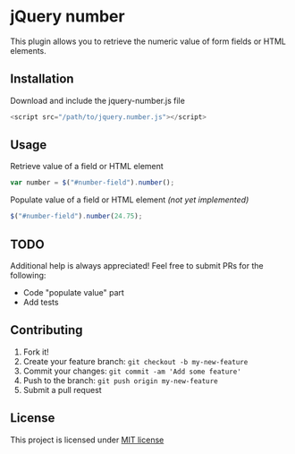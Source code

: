 # jQuery number

This plugin allows you to retrieve the numeric value of form fields or HTML elements.

## Installation

Download and include the jquery-number.js file
```javascript
<script src="/path/to/jquery.number.js"></script>
```

## Usage

Retrieve value of a field or HTML element
```javascript
var number = $("#number-field").number();
```

Populate value of a field or HTML element *(not yet implemented)*
```javascript
$("#number-field").number(24.75);
```
## TODO

Additional help is always appreciated! Feel free to submit PRs for the following:
- Code "populate value" part
- Add tests

## Contributing

1. Fork it!
2. Create your feature branch: `git checkout -b my-new-feature`
3. Commit your changes: `git commit -am 'Add some feature'`
4. Push to the branch: `git push origin my-new-feature`
5. Submit a pull request

## License

This project is licensed under [MIT license](http://opensource.org/licenses/mit-license.php)
